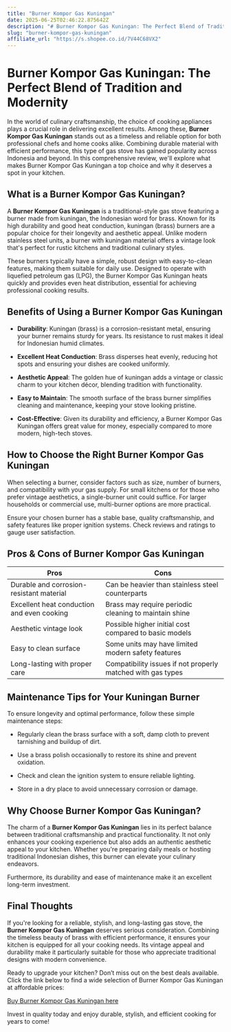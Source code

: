 ```yaml
---
title: "Burner Kompor Gas Kuningan"
date: 2025-06-25T02:46:22.875642Z
description: "# Burner Kompor Gas Kuningan: The Perfect Blend of Tradition and Modernity..."
slug: "burner-kompor-gas-kuningan"
affiliate_url: "https://s.shopee.co.id/7V44C68VX2"
---
```

# Burner Kompor Gas Kuningan: The Perfect Blend of Tradition and Modernity

In the world of culinary craftsmanship, the choice of cooking appliances plays a crucial role in delivering excellent results. Among these, **Burner Kompor Gas Kuningan** stands out as a timeless and reliable option for both professional chefs and home cooks alike. Combining durable material with efficient performance, this type of gas stove has gained popularity across Indonesia and beyond. In this comprehensive review, we'll explore what makes Burner Kompor Gas Kuningan a top choice and why it deserves a spot in your kitchen.

## What is a Burner Kompor Gas Kuningan?

A **Burner Kompor Gas Kuningan** is a traditional-style gas stove featuring a burner made from kuningan, the Indonesian word for brass. Known for its high durability and good heat conduction, kuningan (brass) burners are a popular choice for their longevity and aesthetic appeal. Unlike modern stainless steel units, a burner with kuningan material offers a vintage look that's perfect for rustic kitchens and traditional culinary styles.

These burners typically have a simple, robust design with easy-to-clean features, making them suitable for daily use. Designed to operate with liquefied petroleum gas (LPG), the Burner Kompor Gas Kuningan heats quickly and provides even heat distribution, essential for achieving professional cooking results.

## Benefits of Using a Burner Kompor Gas Kuningan

- **Durability**: Kuningan (brass) is a corrosion-resistant metal, ensuring your burner remains sturdy for years. Its resistance to rust makes it ideal for Indonesian humid climates.

- **Excellent Heat Conduction**: Brass disperses heat evenly, reducing hot spots and ensuring your dishes are cooked uniformly.

- **Aesthetic Appeal**: The golden hue of kuningan adds a vintage or classic charm to your kitchen décor, blending tradition with functionality.

- **Easy to Maintain**: The smooth surface of the brass burner simplifies cleaning and maintenance, keeping your stove looking pristine.

- **Cost-Effective**: Given its durability and efficiency, a Burner Kompor Gas Kuningan offers great value for money, especially compared to more modern, high-tech stoves.

## How to Choose the Right Burner Kompor Gas Kuningan

When selecting a burner, consider factors such as size, number of burners, and compatibility with your gas supply. For small kitchens or for those who prefer vintage aesthetics, a single-burner unit could suffice. For larger households or commercial use, multi-burner options are more practical.

Ensure your chosen burner has a stable base, quality craftsmanship, and safety features like proper ignition systems. Check reviews and ratings to gauge user satisfaction.

## Pros & Cons of Burner Kompor Gas Kuningan

| **Pros** | **Cons** |
|------------|------------|
| Durable and corrosion-resistant material | Can be heavier than stainless steel counterparts |
| Excellent heat conduction and even cooking | Brass may require periodic cleaning to maintain shine |
| Aesthetic vintage look | Possible higher initial cost compared to basic models |
| Easy to clean surface | Some units may have limited modern safety features |
| Long-lasting with proper care | Compatibility issues if not properly matched with gas types |

## Maintenance Tips for Your Kuningan Burner

To ensure longevity and optimal performance, follow these simple maintenance steps:

- Regularly clean the brass surface with a soft, damp cloth to prevent tarnishing and buildup of dirt.

- Use a brass polish occasionally to restore its shine and prevent oxidation.

- Check and clean the ignition system to ensure reliable lighting.

- Store in a dry place to avoid unnecessary corrosion or damage.

## Why Choose Burner Kompor Gas Kuningan?

The charm of a **Burner Kompor Gas Kuningan** lies in its perfect balance between traditional craftsmanship and practical functionality. It not only enhances your cooking experience but also adds an authentic aesthetic appeal to your kitchen. Whether you're preparing daily meals or hosting traditional Indonesian dishes, this burner can elevate your culinary endeavors.

Furthermore, its durability and ease of maintenance make it an excellent long-term investment.

## Final Thoughts

If you're looking for a reliable, stylish, and long-lasting gas stove, the **Burner Kompor Gas Kuningan** deserves serious consideration. Combining the timeless beauty of brass with efficient performance, it ensures your kitchen is equipped for all your cooking needs. Its vintage appeal and durability make it particularly suitable for those who appreciate traditional designs with modern convenience.

Ready to upgrade your kitchen? Don’t miss out on the best deals available. Click the link below to find a wide selection of Burner Kompor Gas Kuningan at affordable prices:

[Buy Burner Kompor Gas Kuningan here](https://s.shopee.co.id/7V44C68VX2)

Invest in quality today and enjoy durable, stylish, and efficient cooking for years to come!
